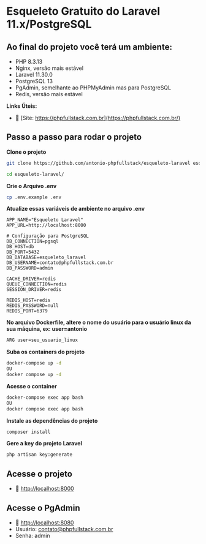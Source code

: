 # Esqueleto Gratuito do Laravel 11.x/PostgreSQL

## Ao final do projeto você terá um ambiente:
- PHP 8.3.13
- Nginx, versão mais estável
- Laravel 11.30.0 
- PostgreSQL 13
- PgAdmin, semelhante ao PHPMyAdmin mas para PostgreSQL
- Redis, versão mais estável

**Links Úteis:**

- :tada: [Site: https://phpfullstack.com.br](https://phpfullstack.com.br/)

## Passo a passo para rodar o projeto
**Clone o projeto**
```sh
git clone https://github.com/antonio-phpfullstack/esqueleto-laravel esqueleto-laravel
```
```sh
cd esqueleto-laravel/
```


**Crie o Arquivo .env**
```sh
cp .env.example .env
```


**Atualize essas variáveis de ambiente no arquivo .env**
```dosini
APP_NAME="Esqueleto Laravel"
APP_URL=http://localhost:8000

# Configuração para PostgreSQL
DB_CONNECTION=pgsql
DB_HOST=db           
DB_PORT=5432
DB_DATABASE=esqueleto_laravel  
DB_USERNAME=contato@phpfullstack.com.br         
DB_PASSWORD=admin        

CACHE_DRIVER=redis
QUEUE_CONNECTION=redis
SESSION_DRIVER=redis

REDIS_HOST=redis
REDIS_PASSWORD=null
REDIS_PORT=6379
```

**No arquivo Dockerfile, altere o nome do usuário para o usuário linux da sua máquina, ex: user=antonio**
```sh
ARG user=seu_usuario_linux
```

**Suba os containers do projeto**
```sh
docker-compose up -d
OU
docker compose up -d
```


**Acesse o container**
```sh
docker-compose exec app bash
OU
docker compose exec app bash
```


**Instale as dependências do projeto**
```sh
composer install
```


**Gere a key do projeto Laravel**
```sh
php artisan key:generate
```


## Acesse o projeto

- :tada: [http://localhost:8000](http://localhost:8000)

## Acesse o PgAdmin

- :tada: [http://localhost:8080](http://localhost:8080)
- Usuário: contato@phpfullstack.com.br
- Senha: admin

